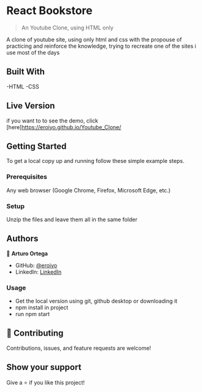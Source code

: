 # React Bookstore

> An Youtube Clone, using HTML only


A clone of youtube site, using only html and css with the propouse of practicing and reinforce the knowledge, trying to recreate one of the sites i use most of the days

## Built With

-HTML
-CSS

## Live Version

if you want to to see the demo, click [here]https://eroiyo.github.io/Youtube_Clone/

## Getting Started


To get a local copy up and running follow these simple example steps.

### Prerequisites

Any web browser (Google Chrome, Firefox, Microsoft Edge, etc.)

### Setup

Unzip the files and leave them all in the same folder

## Authors

👤 **Arturo Ortega**

- GitHub: [@eroiyo](https://github.com/eroiyo)
- LinkedIn: [LinkedIn](https://www.linkedin.com/in/carlos-arturo-ortega-guanipa)

### Usage

- Get the local version using git, github desktop or downloading it
- npm install in project
- run npm start


## 🤝 Contributing

Contributions, issues, and feature requests are welcome!

## Show your support

Give a ⭐️ if you like this project!
